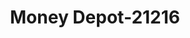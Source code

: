 ---
f_zip-code: 98531
f_state-code: WA
title: Money Depot-21216
f_phone: 360-736-4670
f_city-only: Centralia
f_address: 1202 South Gold Street Centralia
f_location-unique-id: '21216'
slug: money-depot-21216
updated-on: '2024-05-30T13:46:58.046Z'
created-on: '2024-05-30T13:36:59.803Z'
published-on: '2024-05-30T13:54:32.469Z'
f_city-state: cms/city/centralia-wa.md
f_company: cms/company/money-depot.md
f_state: cms/state/washington.md
layout: '[payday-loan].html'
tags: payday-loan
---